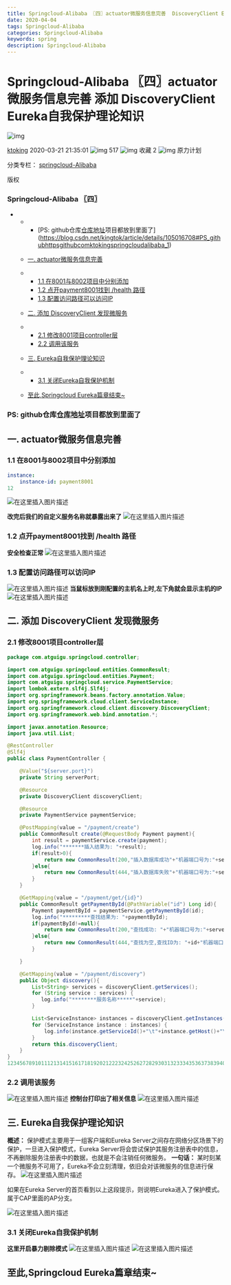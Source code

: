 ```yaml
---
title: Springcloud-Alibaba 〖四〗actuator微服务信息完善  DiscoveryClient Eureka自我保护理论知识
date: 2020-04-04
tags: Springcloud-Alibaba
categories: Springcloud-Alibaba
keywords: spring
description: Springcloud-Alibaba
---
```




# Springcloud-Alibaba 〖四〗actuator微服务信息完善 添加 DiscoveryClient Eureka自我保护理论知识

![img](https://csdnimg.cn/release/phoenix/template/new_img/original.png)

[ktoking](https://me.csdn.net/kingtok) 2020-03-21 21:35:01 ![img](https://csdnimg.cn/release/phoenix/template/new_img/articleReadEyes.png) 517 ![img](https://csdnimg.cn/release/phoenix/template/new_img/tobarCollect.png) 收藏 2 ![img](https://csdnimg.cn/release/phoenix/template/new_img/planImg.png) 原力计划

分类专栏： [springcloud-Alibaba](https://blog.csdn.net/kingtok/category_9822291.html)

版权



### Springcloud-Alibaba 〖四〗

- - - [PS: github仓库[仓库地址](https://github.com/ktoking/springcloud-alibaba)项目都放到里面了](https://blog.csdn.net/kingtok/article/details/105016708#PS_githubhttpsgithubcomktokingspringcloudalibaba_1)

  - [一. actuator微服务信息完善](https://blog.csdn.net/kingtok/article/details/105016708#_actuator_2)

  - - [1.1 在8001与8002项目中分别添加](https://blog.csdn.net/kingtok/article/details/105016708#11_80018002_3)
    - [1.2 点开payment8001找到 /health 路径](https://blog.csdn.net/kingtok/article/details/105016708#12_payment8001_health__15)
    - [1.3 配置访问路径可以访问IP](https://blog.csdn.net/kingtok/article/details/105016708#13_IP_19)

  - [二. 添加 DiscoveryClient 发现微服务](https://blog.csdn.net/kingtok/article/details/105016708#__DiscoveryClient__24)

  - - [2.1 修改8001项目controller层](https://blog.csdn.net/kingtok/article/details/105016708#21_8001controller_25)
    - [2.2 调用该服务](https://blog.csdn.net/kingtok/article/details/105016708#22__93)

  - [三. Eureka自我保护理论知识](https://blog.csdn.net/kingtok/article/details/105016708#_Eureka_97)

  - - [3.1 关闭Eureka自我保护机制](https://blog.csdn.net/kingtok/article/details/105016708#31_Eureka_105)

  - [至此,Springcloud Eureka篇章结束~](https://blog.csdn.net/kingtok/article/details/105016708#Springcloud_Eureka_109)



### PS: github仓库[仓库地址](https://github.com/ktoking/springcloud-alibaba)项目都放到里面了

## 一. actuator微服务信息完善

### 1.1 在8001与8002项目中分别添加

```yml
instance:
    instance-id: payment8001
12
```

![在这里插入图片描述](https://img-blog.csdnimg.cn/20200321203438263.png?x-oss-process=image/watermark,type_ZmFuZ3poZW5naGVpdGk,shadow_10,text_aHR0cHM6Ly9ibG9nLmNzZG4ubmV0L2tpbmd0b2s=,size_16,color_FFFFFF,t_70)

**改完后我们的自定义服务名称就暴露出来了**
![在这里插入图片描述](https://img-blog.csdnimg.cn/20200321203543950.png?x-oss-process=image/watermark,type_ZmFuZ3poZW5naGVpdGk,shadow_10,text_aHR0cHM6Ly9ibG9nLmNzZG4ubmV0L2tpbmd0b2s=,size_16,color_FFFFFF,t_70)

### 1.2 点开payment8001找到 /health 路径

**安全检查正常**
![在这里插入图片描述](https://img-blog.csdnimg.cn/20200321203732481.png)

### 1.3 配置访问路径可以访问IP

![在这里插入图片描述](https://img-blog.csdnimg.cn/20200321203955191.png?x-oss-process=image/watermark,type_ZmFuZ3poZW5naGVpdGk,shadow_10,text_aHR0cHM6Ly9ibG9nLmNzZG4ubmV0L2tpbmd0b2s=,size_16,color_FFFFFF,t_70)
**当鼠标放到刚配置的主机名上时,左下角就会显示主机的IP**
![在这里插入图片描述](https://img-blog.csdnimg.cn/20200321204135427.png?x-oss-process=image/watermark,type_ZmFuZ3poZW5naGVpdGk,shadow_10,text_aHR0cHM6Ly9ibG9nLmNzZG4ubmV0L2tpbmd0b2s=,size_16,color_FFFFFF,t_70)

## 二. 添加 DiscoveryClient 发现微服务

### 2.1 修改8001项目controller层

```java
package com.atguigu.springcloud.controller;

import com.atguigu.springcloud.entities.CommonResult;
import com.atguigu.springcloud.entities.Payment;
import com.atguigu.springcloud.service.PaymentService;
import lombok.extern.slf4j.Slf4j;
import org.springframework.beans.factory.annotation.Value;
import org.springframework.cloud.client.ServiceInstance;
import org.springframework.cloud.client.discovery.DiscoveryClient;
import org.springframework.web.bind.annotation.*;

import javax.annotation.Resource;
import java.util.List;

@RestController
@Slf4j
public class PaymentController {

    @Value("${server.port}")
    private String serverPort;

    @Resource
    private DiscoveryClient discoveryClient;

    @Resource
    private PaymentService paymentService;

    @PostMapping(value = "/payment/create")
    public CommonResult create(@RequestBody Payment payment){
        int result = paymentService.create(payment);
        log.info("*******插入结果为: "+result);
        if(result>0){
            return new CommonResult(200,"插入数据库成功"+"机器端口号为:"+serverPort,result);
        }else{
            return new CommonResult(444,"插入数据库失败"+"机器端口号为:"+serverPort,null);
        }
    }

    @GetMapping(value = "/payment/get/{id}")
    public CommonResult getPaymentById(@PathVariable("id") Long id){
        Payment paymentById = paymentService.getPaymentById(id);
        log.info("*********查找结果为: "+paymentById);
        if(paymentById!=null){
            return new CommonResult(200,"查找成功: "+"机器端口号为:"+serverPort,paymentById);
        }else{
            return new CommonResult(444,"查找为空,查找ID为: "+id+"机器端口号为:"+serverPort,null);
        }

    }

    @GetMapping(value = "/payment/discovery")
    public Object discovery(){
        List<String> services = discoveryClient.getServices();
        for (String service : services) {
           log.info("********服务名称*****"+service);
        }

        List<ServiceInstance> instances = discoveryClient.getInstances("CLOUD-PAYMENT-SERVICE");
        for (ServiceInstance instance : instances) {
            log.info(instance.getServiceId()+"\t"+instance.getHost()+"\t"+instance.getPort()+"\t"+instance.getUri());
        }
        return this.discoveryClient;
    }
}
12345678910111213141516171819202122232425262728293031323334353637383940414243444546474849505152535455565758596061626364
```

### 2.2 调用该服务

![在这里插入图片描述](https://img-blog.csdnimg.cn/20200321210702833.png)
**控制台打印出了相关信息**
![在这里插入图片描述](https://img-blog.csdnimg.cn/20200321210854959.png?x-oss-process=image/watermark,type_ZmFuZ3poZW5naGVpdGk,shadow_10,text_aHR0cHM6Ly9ibG9nLmNzZG4ubmV0L2tpbmd0b2s=,size_16,color_FFFFFF,t_70)

## 三. Eureka自我保护理论知识

**概述：** 保护模式主要用于一组客户端和Eureka Server之间存在网络分区场景下的保护，一旦进入保护模式，Eureka Server将会尝试保护其服务注册表中的信息，不再删除服务注册表中的数据，也就是不会注销任何微服务。
**一句话：** 某时刻某一个微服务不可用了，Eureka不会立刻清理，依旧会对该微服务的信息进行保存。
![在这里插入图片描述](https://img-blog.csdnimg.cn/20200321211613651.png)

如果在Eureka Server的首页看到以上这段提示，则说明Eureka进入了保护模式。属于CAP里面的AP分支。

![在这里插入图片描述](https://img-blog.csdnimg.cn/20200321211655637.png?x-oss-process=image/watermark,type_ZmFuZ3poZW5naGVpdGk,shadow_10,text_aHR0cHM6Ly9ibG9nLmNzZG4ubmV0L2tpbmd0b2s=,size_16,color_FFFFFF,t_70)

### 3.1 关闭Eureka自我保护机制

**这里开启暴力剔除模式**
![在这里插入图片描述](https://img-blog.csdnimg.cn/20200321212731532.png)
![在这里插入图片描述](https://img-blog.csdnimg.cn/20200321212959822.png?x-oss-process=image/watermark,type_ZmFuZ3poZW5naGVpdGk,shadow_10,text_aHR0cHM6Ly9ibG9nLmNzZG4ubmV0L2tpbmd0b2s=,size_16,color_FFFFFF,t_70)

## 至此,Springcloud Eureka篇章结束~
